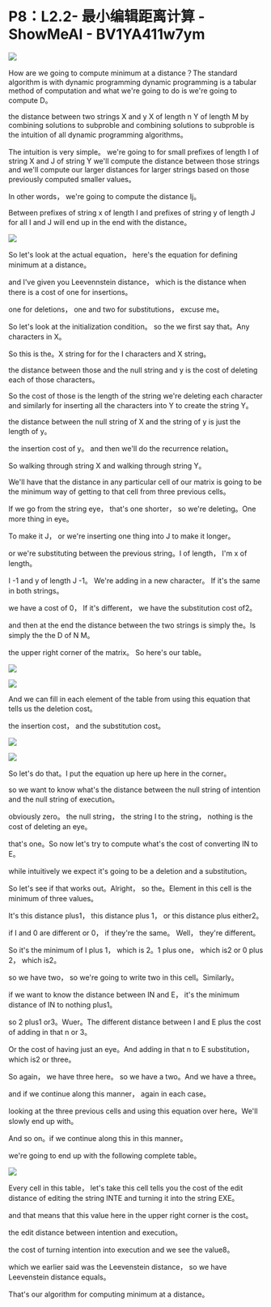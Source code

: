 # P8：L2.2- 最小编辑距离计算 - ShowMeAI - BV1YA411w7ym

![](img/2b574f42336a1dcd430ec82879d6543b_0.png)

How are we going to compute minimum at a distance？The standard algorithm is with dynamic programming dynamic programming is a tabular method of computation and what we're going to do is we're going to compute D。

 the distance between two strings X and y X of length n Y of length M by combining solutions to subproble and combining solutions to subproble is the intuition of all dynamic programming algorithms。

 The intuition is very simple。 we're going to for small prefixes of length I of string X and J of string Y we'll compute the distance between those strings and we'll compute our larger distances for larger strings based on those previously computed smaller values。

 In other words， we're going to compute the distance Ij。

Between prefixes of string x of length I and prefixes of string y of length J for all I and J will end up in the end with the distance。



![](img/2b574f42336a1dcd430ec82879d6543b_2.png)

So let's look at the actual equation， here's the equation for defining minimum at a distance。

 and I've given you Leevennstein distance， which is the distance when there is a cost of one for insertions。

 one for deletions， one and two for substitutions， excuse me。

So let's look at the initialization condition。 so the we first say that。Any characters in X。

 So this is the。X string for for the I characters and X string。

 the distance between those and the null string and y is the cost of deleting each of those characters。

 So the cost of those is the length of the string we're deleting each character and similarly for inserting all the characters into Y to create the string Y。

 the distance between the null string of X and the string of y is just the length of y。

 the insertion cost of y。 and then we'll do the recurrence relation。

 So walking through string X and walking through string Y。

We'll have that the distance in any particular cell of our matrix is going to be the minimum way of getting to that cell from three previous cells。

 If we go from the string eye， that's one shorter， so we're deleting。One more thing in eye。

To make it J， or we're inserting one thing into J to make it longer。

 or we're substituting between the previous string。I of length， I'm x of length。

 I -1 and y of length J -1。 We're adding in a new character。 If it's the same in both strings。

 we have a cost of 0， If it's different， we have the substitution cost of2。

 and then at the end the distance between the two strings is simply the。Is simply the the D of N M。

 the upper right corner of the matrix。 So here's our table。



![](img/2b574f42336a1dcd430ec82879d6543b_4.png)

![](img/2b574f42336a1dcd430ec82879d6543b_5.png)

And we can fill in each element of the table from using this equation that tells us the deletion cost。

 the insertion cost， and the substitution cost。

![](img/2b574f42336a1dcd430ec82879d6543b_7.png)

![](img/2b574f42336a1dcd430ec82879d6543b_8.png)

So let's do that。I put the equation up here up here in the corner。

 so we want to know what's the distance between the null string of intention and the null string of execution。

 obviously zero。 the null string， the string I to the string， nothing is the cost of deleting an eye。

 that's one。So now let's try to compute what's the cost of converting IN to E。

 while intuitively we expect it's going to be a deletion and a substitution。

So let's see if that works out。Alright， so the。Element in this cell is the minimum of three values。

 It's this distance plus1， this distance plus 1， or this distance plus either2。

 if I and 0 are different or 0， if they're the same。 Well， they're different。

 So it's the minimum of I plus 1， which is 2。1 plus one， which is2 or 0 plus 2， which is2。

 so we have two， so we're going to write two in this cell。Similarly。

 if we want to know the distance between IN and E， it's the minimum distance of IN to nothing plus1。

 so 2 plus1 or3。Wuer。The different distance between I and E plus the cost of adding in that n or 3。

Or the cost of having just an eye。And adding in that n to E substitution， which is2 or three。

 So again， we have three here。 so we have a two。And we have a three。

 and if we continue along this manner， again in each case。

 looking at the three previous cells and using this equation over here。We'll slowly end up with。

And so on。if we continue along this in this manner。

 we're going to end up with the following complete table。



![](img/2b574f42336a1dcd430ec82879d6543b_10.png)

Every cell in this table， let's take this cell tells you the cost of the edit distance of editing the string INTE and turning it into the string EXE。

 and that means that this value here in the upper right corner is the cost。

 the edit distance between intention and execution。

 the cost of turning intention into execution and we see the value8。

 which we earlier said was the Leevenstein distance， so we have Leevenstein distance equals。

That's our algorithm for computing minimum at a distance。

